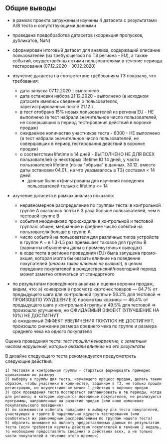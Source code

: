 ## Общие выводы

- в рамках проекта загружены и изучены 4 датасета с результатами A/B теста и сопутствующими данными
- проведена предобработка датасетов (коррекция пропусков, дубликатов, NaN)
- сформирован итоговый датасет для анализа, содержащий описание пользователей (из требующегося по ТЗ региона - EU), а также событий, осуществлённых этими пользователями в течение периода тестирования (07.12.2020 - 30.12.2020)


- изучение датасета на соответствие требованиям ТЗ показало, что требования:
    - дата запуска 07.12.2020 - выполнено
    - дата остановки набора 21.12.2020 - выполнено (в исходном датасете имелись сведения о пользователях, зарегистрированных после 21.12.)
    - в тест отобрано 15% новых пользователей из региона EU - НЕ выполнено (в тест набрали значительное число пользователей, не совершавших  в период тестирования действий в воронке продаж)
    - ожидаемое количество участников теста - 6000 - НЕ выполнено (в тест набрали значительное число пользователей, не совершавших в период тестирования действий в воронке продаж)
    - о соответствии lifetime в 14 дней - ВЫПОЛНЕНО НЕ ДЛЯ ВСЕХ пользователей (у некоторых lifetime Ю 14 дней, у части пользователей lifetime (из-за "обрыва" в данных, 30.12. вместо даты остановки 04.01., на что указывалось в ТЗ) составил < 14 дней
        - данные были отфильтрованы для изучения поведения пользователей только с lifetime <= 14
    

- изучение датасета в рамках анализа показало:
    - неравномерное распределение по группам теста: в контрольной группе A оказалось почти в 3 раза больше пользователей, чем в тестовой группе B
    - события неодинаково происходили в контрольной и тестовой группах: общее, медианное и среднее число событий на пользователя больше в группе A
    - число событий на пользователя для различных типов устройств в группе А ~ в 1.3-1.5 раз превышает таковое для группы B (варианты объяснения даны в промежуточных выводах)
    - в ходе теста в регионе проведения (EU) была запущена промо-акция, которая могла бы оказать влияние на поведение покупателей (*анализ такое влияние не выявил*), в целом поведение покупателей в рождественский/новогодний период может заметно отличаться от стандартного
    

- по результатам проведённого анализа и оценки воронки продаж, видим, что:
      а) конверсия в просмотр карточек товаров — 64.7% от предыдущего шага для контрольной группы и  56.2% для тестовой => ПРОИЗОШЛО УХУДШЕНИЕ
      б) просмотры корзины — 46.4% от предыдущего шага у контрольной группы и  49.5% для тестовой => произошло улучшение, но ОЖИДАЕМЫЙ ЭФФЕКТ (УЛУЧШЕНИЕ НА 10%) НЕ ДОСТИГНУТ     
      в) ожидаемый ЭФФЕКТ УВЕЛИЧЕНИЯ ПОКУПОК НЕ ДОСТИГНУТ, произошло снижение размера среднего чека по группе и размера среднего чека на одного покупателя
        
Оценка проведения теста: *тест прошёл некорректно, с заметным числом нарушений, которые оказали влияние на его результаты*

В дизайне следующего теста рекомендуется предусмотреть следующие действия:

    1) тестовая и контрольная группы - стараться формировать примерно одинаковыми по размеру
    2) выборку в группы для теста, изучающего процесс продаж, делать таким образом, чтобы участники в количестве, заданном в ТЗ, не только прошли регистрацию, но осуществили не менее 1 действия в воронке продаж
    3) срок проведения теста постараться запланировать в те периоды, когда для региона, в котором изучается поведение покупателей, не реализуются программы, направленные на развитие продаж (или иное изменение покупательского поведения)
    4) по возможности избегать попадания в выборку для теста покупателей, участвующих в группе B параллельно идущего тестирования (или озаботиться их равномерным распределением по группам нашего теста)
    5) обратить внимание на полноту предоставляемых данных по результатам теста (если требуется изучить действия покупателей в течение 2 недель, то необходимо предоставлять сведения о действиях всех, а не только части покупателей в течение этого времени)
